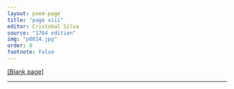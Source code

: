 ```yaml
---
layout: poem-page
title: "page viii"
editor: Cristobal Silva
source: "1764 edition"
img: "p0014.jpg"
order: 8
footnote: False
---
```



[[Blank page]]({{site.baseurl}}/images/{{page.img}})

---
